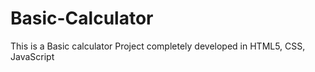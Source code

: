 # Basic-Calculator
This is a Basic calculator Project completely developed in HTML5, CSS, JavaScript
